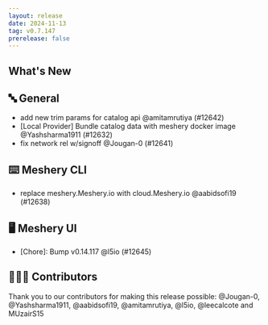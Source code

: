 ```yaml
---
layout: release
date: 2024-11-13
tag: v0.7.147
prerelease: false
---
```


## What's New
## 🔤 General
- add new trim params for catalog api @amitamrutiya (#12642)
- [Local Provider] Bundle catalog data with meshery docker image @Yashsharma1911 (#12632)
- fix network rel w/signoff @Jougan-0 (#12641)

## ⌨️ Meshery CLI

- replace meshery.Meshery.io with cloud.Meshery.io @aabidsofi19 (#12638)

## 🖥 Meshery UI

- \[Chore\]: Bump v0.14.117 @l5io (#12645)

## 👨🏽‍💻 Contributors

Thank you to our contributors for making this release possible:
@Jougan-0, @Yashsharma1911, @aabidsofi19, @amitamrutiya, @l5io, @leecalcote and MUzairS15

